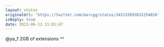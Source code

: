 ```yaml
---
layout: status
originalUrl: 'https://twitter.com/marcgg/status/345133893831254016'
isReply: true
date: 2013-06-13 11:01:47
---
```


@ya_f 2GB of extensions ^^

